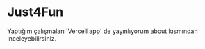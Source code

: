 # Just4Fun

Yaptığım çalışmaları 'Vercell app' de yayınlıyorum about kısmından inceleyebilirsiniz. 
